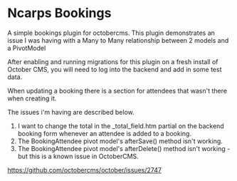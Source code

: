 # Ncarps Bookings

A simple bookings plugin for octobercms.
This plugin demonstrates an issue I was having with a Many to Many relationship between 2 models and a PivotModel

After enabling and running migrations for this plugin on a fresh install of October CMS, you will
need to log into the backend and add in some test data.

When updating a booking there is a section for attendees that wasn't there when creating it.

The issues i'm having are described below.

1. I want to change the total in the _total_field.htm partial on the backend booking form whenever an attendee is added to a booking.
2. The BookingAttendee pivot model's afterSave() method isn't working.
3. The BookingAttendee pivot model's afterDelete() method isn't working - but this is a known issue in OctoberCMS.


https://github.com/octobercms/october/issues/2747
